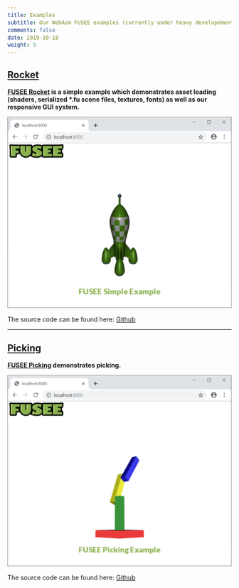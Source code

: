 ```yaml
---
title: Examples
subtitle: Our WebAsm FUSEE examples (currently under heavy developement)
comments: false
date: 2019-10-18
weight: 5
---
```



## [Rocket](rocket/index.html)
__[FUSEE Rocket](rocket/index.html) is a simple example which demonstrates asset loading (shaders, serialized *.fu scene files, textures, fonts) as well as our responsive GUI system.__


![Rocket example image](images/simple_img.png)


The source code can be found here: [Github](https://github.com/FUSEEProjectTeam/Fusee/tree/feature/wasm/Examples/Complete/WASM)

---

## [Picking](picking/index.html)
**[FUSEE Picking](picking/index.html) demonstrates picking.**


![Rocket picking image](images/picking_img.png)


The source code can be found here: [Github](https://github.com/FUSEEProjectTeam/Fusee/tree/feature/wasm/Examples/Complete/Picking)